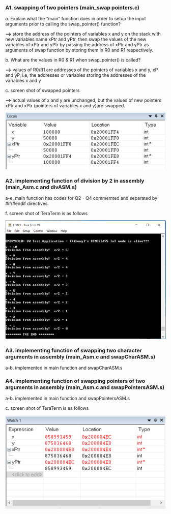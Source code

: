 ### A1. swapping of two pointers (main_swap pointers.c)

a. Explain what the “main” function does in order to setup the input arguments prior to calling the swap_pointer() function?
   
**-->**  store the address of the pointers of variables  x and y on the stack with new variables name xPtr and yPtr, then swap the values of the new variables of xPtr and yPtr by passing the address of xPtr and yPtr as arguments of swap function by storing them in R0 and R1 respectively.
   
b. What are the values in R0 & R1 when swap_pointer() is called?

**-->** values of R0/R1 are addresses of the pointers of variables x and y, xP and yP, i.e, the addresses or variables storing the addresses of the variables x and y

c. screen shot of swapped pointers

**-->** actual values of x and y are unchanged, but the values of new pointers xPtr and xPtr (pointers of variables x and y)are swapped.  

![Swapped pointers](https://github.com/khkim607/embsys310/blob/main/assignment05/Capture_of_screen_shot_of_swapped_pointer_example.PNG)


### A2.  implementing function of division by 2 in assembly (main_Asm.c and divASM.s)

a-e.  main function has codes for Q2 - Q4 commemted and separated by #if/#endif directives

f. screen shot of TeraTerm is as follows

![Swapped pointers](https://github.com/khkim607/embsys310/blob/main/assignment05/A05_Q2_Div2_Screenshot.PNG)

### A3.  implementing function of swapping two character arguments in assembly (main_Asm.c and swapCharASM.s) 

a-b. implemented in main function and swapCharASM.s


### A4.  implementing function of swapping pointers of two arguments in assembly (main_Asm.c and swapPointersASM.s) 

a-b. implemented in main function and swapPointersASM.s

c. screen shot of TeraTerm is as follows

![Swapped pointers](https://github.com/khkim607/embsys310/blob/main/assignment05/A05_Q4_swapPointerASM_Screenshot.PNG)


